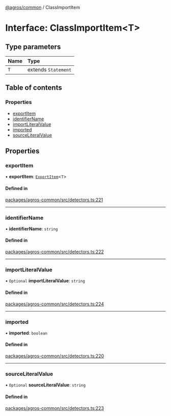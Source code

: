 [@agros/common](../index.md) / ClassImportItem

# Interface: ClassImportItem<T\>

## Type parameters

| Name | Type |
| :------ | :------ |
| `T` | extends `Statement` |

## Table of contents

### Properties

- [exportItem](ClassImportItem.md#exportitem)
- [identifierName](ClassImportItem.md#identifiername)
- [importLiteralValue](ClassImportItem.md#importliteralvalue)
- [imported](ClassImportItem.md#imported)
- [sourceLiteralValue](ClassImportItem.md#sourceliteralvalue)

## Properties

### <a id="exportitem" name="exportitem"></a> exportItem

• **exportItem**: [`ExportItem`](ExportItem.md)<`T`\>

#### Defined in

[packages/agros-common/src/detectors.ts:221](https://github.com/agrosjs/agros/blob/854b313/packages/agros-common/src/detectors.ts#L221)

___

### <a id="identifiername" name="identifiername"></a> identifierName

• **identifierName**: `string`

#### Defined in

[packages/agros-common/src/detectors.ts:222](https://github.com/agrosjs/agros/blob/854b313/packages/agros-common/src/detectors.ts#L222)

___

### <a id="importliteralvalue" name="importliteralvalue"></a> importLiteralValue

• `Optional` **importLiteralValue**: `string`

#### Defined in

[packages/agros-common/src/detectors.ts:224](https://github.com/agrosjs/agros/blob/854b313/packages/agros-common/src/detectors.ts#L224)

___

### <a id="imported" name="imported"></a> imported

• **imported**: `boolean`

#### Defined in

[packages/agros-common/src/detectors.ts:220](https://github.com/agrosjs/agros/blob/854b313/packages/agros-common/src/detectors.ts#L220)

___

### <a id="sourceliteralvalue" name="sourceliteralvalue"></a> sourceLiteralValue

• `Optional` **sourceLiteralValue**: `string`

#### Defined in

[packages/agros-common/src/detectors.ts:223](https://github.com/agrosjs/agros/blob/854b313/packages/agros-common/src/detectors.ts#L223)
